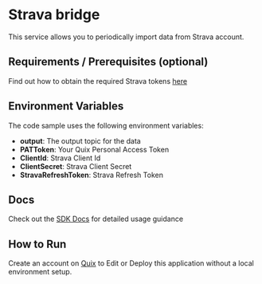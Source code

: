 # Strava bridge
This service allows you to periodically import data from Strava account.

## Requirements / Prerequisites (optional)

Find out how to obtain the required Strava tokens [here](http://developers.strava.com/docs/getting-started/)

## Environment Variables

The code sample uses the following environment variables:

- **output**: The output topic for the data
- **PATToken**: Your Quix Personal Access Token
- **ClientId**: Strava Client Id
- **ClientSecret**: Strava Client Secret
- **StravaRefreshToken**: Strava Refresh Token

## Docs

Check out the [SDK Docs](https://quix.ai/docs/sdk/introduction.html) for detailed usage guidance

## How to Run
Create an account on [Quix](https://portal.platform.quix.ai/self-sign-up?xlink=github) to Edit or 
Deploy this application without a local environment setup.
